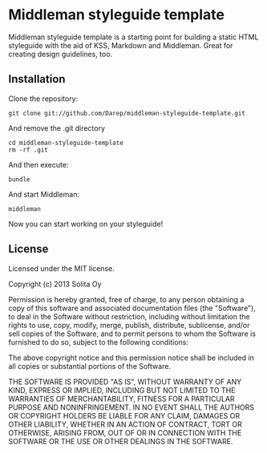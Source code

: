 # Middleman styleguide template

Middleman styleguide template is a starting point for building a static HTML styleguide with the aid of KSS, Markdown and Middleman. Great for creating design guidelines, too.

## Installation

Clone the repository:

	git clone git://github.com/Darep/middleman-styleguide-template.git

And remove the .git directory

	cd middleman-styleguide-template
	rm -rf .git

And then execute:

	bundle

And start Middleman:

	middleman

Now you can start working on your styleguide!

## License

Licensed under the MIT license.

Copyright (c) 2013 Solita Oy

Permission is hereby granted, free of charge, to any person obtaining a copy of this software and associated documentation files (the "Software"), to deal in the Software without restriction, including without limitation the rights to use, copy, modify, merge, publish, distribute, sublicense, and/or sell copies of the Software, and to permit persons to whom the Software is furnished to do so, subject to the following conditions:

The above copyright notice and this permission notice shall be included in all copies or substantial portions of the Software.

THE SOFTWARE IS PROVIDED "AS IS", WITHOUT WARRANTY OF ANY KIND, EXPRESS OR IMPLIED, INCLUDING BUT NOT LIMITED TO THE WARRANTIES OF MERCHANTABILITY, FITNESS FOR A PARTICULAR PURPOSE AND NONINFRINGEMENT. IN NO EVENT SHALL THE AUTHORS OR COPYRIGHT HOLDERS BE LIABLE FOR ANY CLAIM, DAMAGES OR OTHER LIABILITY, WHETHER IN AN ACTION OF CONTRACT, TORT OR OTHERWISE, ARISING FROM, OUT OF OR IN CONNECTION WITH THE SOFTWARE OR THE USE OR OTHER DEALINGS IN THE SOFTWARE.
